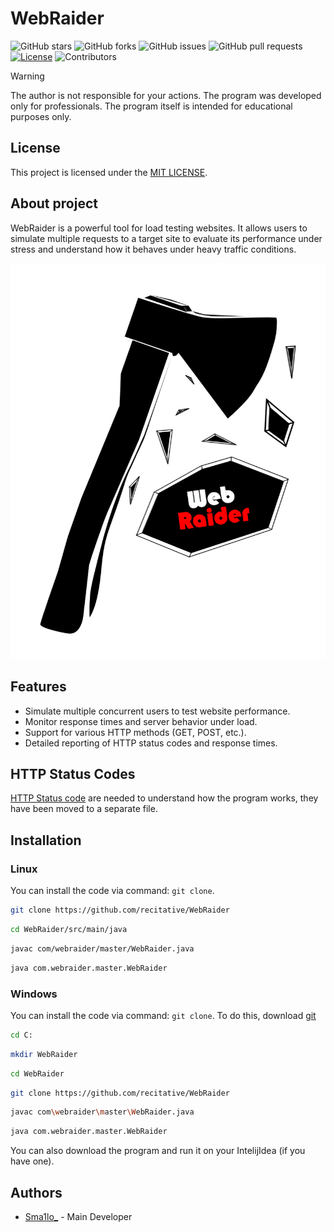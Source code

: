 # WebRaider

![GitHub stars](https://img.shields.io/github/stars/recitative/WebRaider?style=flat-square&color=brightgreen)
![GitHub forks](https://img.shields.io/github/forks/recitative/WebRaider?style=flat-square&color=brightgreen)
![GitHub issues](https://img.shields.io/github/issues/recitative/WebRaider?style=flat-square&color=brightgreen)
![GitHub pull requests](https://img.shields.io/github/issues-pr/recitative/WebRaider?style=flat-square&color=brightgreen)
  <a href="LICENSE"><img src="https://img.shields.io/badge/license-LICENSE?style=flat-square&color=brightgreen.svg" alt="License"/></a>
![Contributors](https://img.shields.io/github/contributors/recitative/WebRaider?style=flat-square&color=brightgreen)

> [!WARNING]
> The author is not responsible for your actions. The program was developed only for professionals. The program itself is intended for educational purposes only.  

## License

 This project is licensed under the [MIT LICENSE](https://github.com/recitative/WebRaider/blob/main/LICENSE).

## About project

WebRaider is a powerful tool for load testing websites. It allows users to simulate multiple requests to a target site to evaluate its performance under stress and understand how it behaves under heavy traffic conditions.


<img src="https://github.com/recitative/WebRaider/blob/main/WebRaider_logo.png">

## Features

- Simulate multiple concurrent users to test website performance.
- Monitor response times and server behavior under load.
- Support for various HTTP methods (GET, POST, etc.).
- Detailed reporting of HTTP status codes and response times.

## HTTP Status Codes

 [HTTP Status code](https://github.com/recitative/WebRaider/blob/main/HTTP_STATUS_CODES.md) are needed to understand how the program works, they have been moved to a separate file.

## Installation

### Linux

 You can install the code via command: ``git clone``.

```bash
git clone https://github.com/recitative/WebRaider
```

```bash
cd WebRaider/src/main/java
```

```bash
javac com/webraider/master/WebRaider.java
```

```bash
java com.webraider.master.WebRaider
```

### Windows 
 You can install the code via command: ``git clone``. To do this, download [git](https://git-scm.com/downloads)

```bash
cd C:
```

```bash
mkdir WebRaider
```

```bash
cd WebRaider
```

```bash
git clone https://github.com/recitative/WebRaider
```

```bash
javac com\webraider\master\WebRaider.java
```

```bash
java com.webraider.master.WebRaider
```

You can also download the program and run it on your IntelijIdea (if you have one).

## Authors

- [Sma1lo_](https://github.com/Sma1lo) - Main Developer